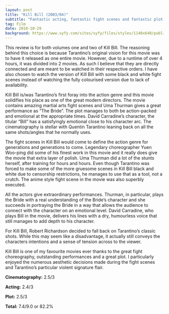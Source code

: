 ```yaml
---
layout: post
title: "Kill Bill (2003/04)"
subtitle: "Fantastic acting, fantastic fight scenes and fantastic plot makes Kill Bill an unmissable feature"
tag: Film
date: 2018-10-29
background: https://www.syfy.com/sites/syfy/files/styles/1140x640/public/syfywire_blog_post/2018/09/kill_bill.jpg
---
```

This review is for both volumes one and two of Kill Bill. The reasoning behind this choice is because Tarantino’s original vision for this movie was to have it released as one entire movie. However, due to a runtime of over 4 hours, it was divided into 2 movies. As such I believe that they are directly connected and are meant to be watched in their respective orders. I have also chosen to watch the version of Kill Bill with some black and white fight scenes instead of watching the fully colourised version due to lack of availability.

Kill Bill is/was Tarantino’s first foray into the action genre and this movie solidifies his place as one of the great modern directors. The movie contains amazing martial arts fight scenes and Uma Thurman gives a great performance as “The Bride”. The plot manages to both be action-packed and emotional at the appropriate times. David Carradine’s character, the titular “Bill” has a satisfyingly emotional close to his character arc. The cinematography is stellar with Quentin Tarantino leaning back on all the same shots/angles that he normally uses.

The fight scenes in Kill Bill would come to define the action genre for generations and generations to come. Legendary choreographer Yuen Woo-ping did some of his finest work in this movie and it really does give the movie that extra layer of polish. Uma Thurman did a lot of the stunts herself, after training for hours and hours. Even though Tarantino was forced to make some of the more gruesome scenes in Kill Bill black and white due to censorship restrictions, he manages to use that as a tool, not a crutch. The anime style fight scene in the movie was also superbly executed.

All the actors give extraordinary performances. Thurman, in particular, plays the Bride with a real understanding of the Bride’s character and she succeeds in portraying the Bride in a way that allows the audience to connect with the character on an emotional level. David Carradine, who plays Bill in the movie, delivers his lines with a dry, humourless voice that still manages to add depth to his character.

For Kill Bill, Robert Richardson decided to fall back on Tarantino’s classic shots. While this may seem like a disadvantage, it actually still conveys the characters intentions and a sense of tension across to the viewer. 

Kill Bill is one of my favourite movies ever thanks to the great fight choreography, outstanding performances and a great plot. I particularly enjoyed the numerous aesthetic decisions made during the fight scenes and Tarantino’s particular violent signature flair. 

**Cinematography:** 2.5/3

**Acting:** 2.4/3

**Plot:** 2.5/3

**Total:** 7.4/9.0 or 82.2%